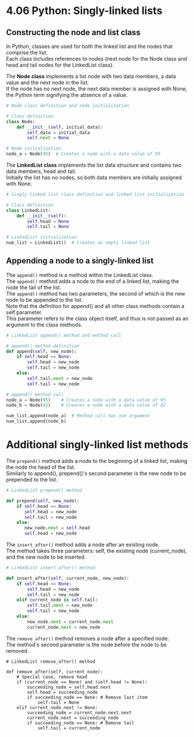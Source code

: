 # 4.06 Python: Singly-linked lists

## Constructing the node and list class
In Python, classes are used for both the linked list and the nodes that comprise the list.   
Each class includes references to nodes (next node for the Node class and head and tail nodes for the LinkedList class).   

The **Node class** implements a list node with two data members, a data value and the next node in the list.   
If the node has no next node, the next data member is assigned with None, the Python term signifying the absence of a value.   

```python
# Node class definition and node initialization

# Class definition
class Node:
    def __init__(self, initial_data):
        self.data = initial_data
        self.next = None

# Node initialization
node_a = Node(95)  # Creates a node with a data value of 95
```

The **LinkedList class** implements the list data structure and contains two data members, head and tail.    
Initially the list has no nodes, so both data members are initially assigned with None.   

```python
# Singly-linked list class definition and linked list initialization

# Class definition
class LinkedList:
    def __init__(self):
        self.head = None
        self.tail = None

# LinkedList initialization
num_list = LinkedList()  # Creates an empty linked list
```

## Appending a node to a singly-linked list
The ``append()`` method is a method within the LinkedList class.   
The ``append()`` method adds a node to the end of a linked list, making the node the tail of the list.   
The ``append()`` method has two parameters, the second of which is the new node to be appended to the list.   
Note that the definition for append() and all other class methods contain a self parameter.   
This parameter refers to the class object itself, and thus is not passed as an argument to the class methods.   

```python
# LinkedList append() method and method call

# append() method definition
def append(self, new_node):
    if self.head == None:
        self.head = new_node
        self.tail = new_node
    else:
        self.tail.next = new_node
        self.tail = new_node

# append() method call
node_a = Node(95)    # Creates a node with a data value of 95
node_b = Node(42)    # Creates a node with a data value of 42

num_list.append(node_a)  # Method call has one argument
num_list.append(node_b)
```

# Additional singly-linked list methods
The ``prepend()`` method adds a node to the beginning of a linked list, making the node the head of the list.   
Similarly to append(), prepend()'s second parameter is the new node to be prepended to the list.   

```python
# LinkedList prepend() method

def prepend(self, new_node):
    if self.head == None:
       self.head = new_node
       self.tail = new_node
    else:
       new_node.next = self.head
       self.head = new_node
```

The ``insert_after()`` method adds a node after an existing node.   
The method takes three parameters: self, the existing node (current_node), and the new node to be inserted.    

```python
# LinkedList insert_after() method

def insert_after(self, current_node, new_node):
    if self.head == None:
        self.head = new_node
        self.tail = new_node
    elif current_node is self.tail:
        self.tail.next = new_node
        self.tail = new_node
    else:
        new_node.next = current_node.next
        current_node.next = new_node
```

The ``remove_after()`` method removes a node after a specified node.   
The method's second parameter is the node before the node to be removed.   

```pytohn
# LinkedList remove_after() method

def remove_after(self, current_node):
    # Special case, remove head
    if (current_node == None) and (self.head != None):
        succeeding_node = self.head.next
        self.head = succeeding_node  
        if succeeding_node == None: # Remove last item
            self.tail = None
    elif current_node.next != None:
        succeeding_node = current_node.next.next
        current_node.next = succeeding_node
        if succeeding_node == None: # Remove tail
            self.tail = current_node
```
